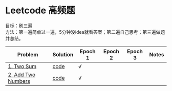 # Leetcode 高频题

目标：刷三遍  
方法：第一遍简单过一遍，5分钟没idea就看答案；第二遍自己思考；第三遍做题并总结。


|Problem|Solution|Epoch 1|Epoch 2|Epoch 3|Notes|
|-------|--------|-------|-------|-------|-----|
|[1. Two Sum](https://leetcode.com/problems/two-sum/)|[code](twoSum.py)|√|
|[2. Add Two Numbers](https://leetcode.com/problems/add-two-numbers/)|[code](addTwoNumbers.py)|√|